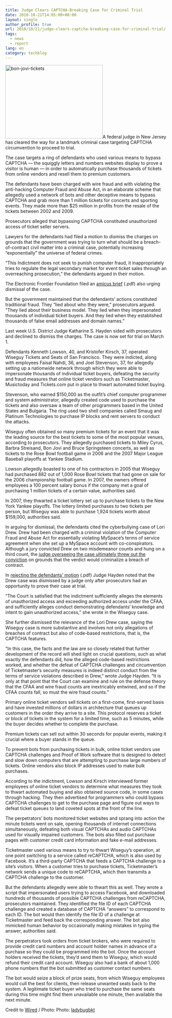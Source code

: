 ```yaml
---
title: Judge Clears CAPTCHA-Breaking Case for Criminal Trial
date: 2010-10-21T14:05:00+00:00
layout: single
author_profile: true
url: 2010/10/21/judge-clears-captcha-breaking-case-for-criminal-trial/
tags:
  - news
  - report
lang: en
category: techblog
---
```

[<img title="bon-jovi-tickets" border="0" alt="bon-jovi-tickets" src="http://lh6.ggpht.com/_vaUVXcmC3OI/TMBBplr7I8I/AAAAAAAAC0M/gdNuJ_Z-qzg/bon-jovi-tickets_thumb%5B2%5D.jpg?imgmax=800" width="304" height="229" />](http://lh4.ggpht.com/_vaUVXcmC3OI/TMBBno9d-JI/AAAAAAAAC0I/akI4Rx8P9_Q/s1600-h/bon-jovi-tickets%5B4%5D.jpg)A federal judge in New Jersey has cleared the way for a landmark criminal case targeting CAPTCHA circumvention to proceed to trial.

The case targets a ring of defendants who used various means to bypass CAPTCHA — the squiggly letters and numbers websites display to prove a visitor is human — in order to automatically purchase thousands of tickets from online vendors and resell them to premium customers.

The defendants have been charged with wire fraud and with violating the anti-hacking Computer Fraud and Abuse Act, in an elaborate scheme that allegedly used a network of bots and other deceptive means to bypass CAPTCHA and grab more than 1 million tickets for concerts and sporting events. They made more than $25 million in profits from the resale of the tickets between 2002 and 2009.

Prosecutors alleged that bypassing CAPTCHA constituted unauthorized access of ticket seller servers.

Lawyers for the defendants had filed a motion to dismiss the charges on grounds that the government was trying to turn what should be a breach-of-contract civil matter into a criminal case, potentially increasing “exponentially” the universe of federal crimes.

“This Indictment does not seek to punish computer fraud, it inappropriately tries to regulate the legal secondary market for event ticket sales through an overreaching prosecution,” the defendants argued in their motion.

The Electronic Frontier Foundation filed an [amicus brief](http://www.wired.com/images_blogs/threatlevel/2010/10/Wiseguy-Amicus_EFF.pdf) (.pdf) also urging dismissal of the case.

But the government maintained that the defendants’ actions constituted traditional fraud. They “lied about who they were,” prosecutors argued. “They lied about their business model. They lied when they impersonated thousands of individual ticket buyers. And they lied when they established thousands of false email addresses and domain names.”

Last week U.S. District Judge Katharine S. Hayden sided with prosecutors and declined to dismiss the charges. The case is now set for trial on March 1.

Defendants Kenneth Lowson, 40, and Kristofer Kirsch, 37, operated Wiseguy Tickets and Seats of San Francisco. They were indicted, along with employees Faisal Nahdi, 36, and Joel Stevenson, 37, for allegedly setting up a nationwide network through which they were able to impersonate thousands of individual ticket buyers, defeating the security and fraud measures that online ticket vendors such as Ticketmaster, Musictoday and Tickets.com put in place to thwart automated ticket buying.

Stevenson, who earned $150,000 as the outfit’s chief computer programmer and system administrator, allegedly created code used to purchase the tickets and also oversaw a team of other programmers based in the United States and Bulgaria. The ring used two shell companies called Smaug and Platinum Technologies to purchase IP blocks and rent servers to conduct the attacks.

Wiseguy often obtained so many premium tickets for an event that it was the leading source for the best tickets to some of the most popular venues, according to prosecutors. They allegedly purchased tickets to Miley Cyrus, Barbra Streisand, Bon Jovi and Bruce Springsteen concerts, as well as tickets to the Rose Bowl football game in 2006 and the 2007 Major League Baseball playoffs at Yankee Stadium.

Lowson allegedly boasted to one of his contractors in 2005 that Wiseguy had purchased 882 out of 1,000 Rose Bowl tickets that had gone on sale for the 2006 championship football game. In 2007, the owners offered employees a 100 percent salary bonus if the company met a goal of purchasing 1 million tickets of a certain value, authorities said.

In 2007, they thwarted a ticket lottery set up to purchase tickets to the New York Yankee playoffs. The lottery limited purchases to two tickets per person, but Wiseguy was able to purchase 1,924 tickets worth about $159,000, authorities said.

In arguing for dismissal, the defendants cited the cyberbullying case of Lori Drew. Drew had been charged with a criminal violation of the Computer Fraud and Abuse Act for essentially violating MySpace’s terms of service agreement when she set up a MySpace account with co-conspirators. Although a jury convicted Drew on two misdemeanor counts and hung on a third count, the [judge overseeing the case ultimately threw out the conviction](http://www.wired.com/threatlevel/2009/08/lori-drew-ruling/) on grounds that the verdict would criminalize a breach of contract.

In [rejecting the defendants’ motion](http://www.wired.com/images_blogs/threatlevel/2010/10/Wiseguys_Ruling-on-Motion-to-Dismiss.pdf) (.pdf) Judge Hayden noted that the Drew case was dismissed by a judge only after prosecutors had an opportunity to prove their case at trial.

“The Court is satisfied that the indictment sufficiently alleges the elements of unauthorized access and exceeding authorized access under the CFAA, and sufficiently alleges conduct demonstrating defendants‘ knowledge and intent to gain unauthorized access,” she wrote in the Wiseguy case.

She further dismissed the relevance of the Lori Drew case, saying the Wiseguy case is more substantive and involves not only allegations of breaches of contract but also of code-based restrictions, that is, the CAPTCHA features.

“In this case, the facts and the law are so closely related that further development of the record will shed light on crucial questions, such as what exactly the defendants did, how the alleged code-based restrictions worked, and whether the defeat of CAPTCHA challenges and circumvention of Ticketmaster‘s security measures is indeed distinct conduct from the terms of service violations described in Drew,” wrote Judge Hayden. “It is only at that point that the Court can examine and rule on the defense theory that the CFAA and wire fraud counts are inextricably entwined, and so if the CFAA counts fall, so must the wire fraud counts.”

Primary online ticket vendors sell tickets on a first-come, first-served basis and have invested millions of dollars in architecture that queues up customers in the order they arrive to a site. This protocol reserves a ticket or block of tickets in the system for a limited time, such as 5 minutes, while the buyer decides whether to complete the purchase.

Premium tickets can sell out within 30 seconds for popular events, making it crucial where a buyer stands in the queue.

To prevent bots from purchasing tickets in bulk, online ticket vendors use CAPTCHA challenges and Proof of Work software that is designed to detect and slow down computers that are attempting to purchase large numbers of tickets. Online vendors also block IP addresses used to make bulk purchases.

According to the indictment, Lowson and Kirsch interviewed former employees of online ticket vendors to determine what measures they took to thwart automated buying and also obtained source code, in some cases through hacking. They then advertised for programmers who could bypass CAPTCHA challenges to get to the purchase page and figure out ways to defeat ticket queues to land coveted spots at the front of the line.

The perpetrators’ bots monitored ticket websites and sprang into action the minute tickets went on sale, opening thousands of internet connections simultaneously, defeating both visual CAPTCHAs and audio CAPTCHAs used for visually impaired customers. The bots also filled out purchase pages with customer credit card information and fake e-mail addresses.

Ticketmaster used various means to try to thwart Wiseguy’s operation, at one point switching to a service called reCAPTCHA, which is also used by Facebook. It’s a third-party CAPTCHA that feeds a CAPTCHA challenge to a site’s visitors. When a customer tries to purchase tickets, Ticketmaster’s network sends a unique code to reCAPTCHA, which then transmits a CAPTCHA challenge to the customer.

But the defendants allegedly were able to thwart this as well. They wrote a script that impersonated users trying to access Facebook, and downloaded hundreds of thousands of possible CAPTCHA challenges from reCAPTCHA, prosecutors maintained. They identified the file ID of each CAPTCHA challenge and created a database of CAPTCHA “answers” to correspond to each ID. The bot would then identify the file ID of a challenge at Ticketmaster and feed back the corresponding answer. The bot also mimicked human behavior by occasionally making mistakes in typing the answer, authorities said.

The perpetrators took orders from ticket brokers, who were required to provide credit card numbers and account holder names in advance of a purchase so they could be programmed into the bot. Once the account holders received the tickets, they’d send them to Wiseguy, which would refund their credit card account. Wiseguy also had a bank of about 1,000 phone numbers that the bot submitted as customer contact numbers.

The bot would seize a block of prize seats, from which Wiseguy employees would cull the best for clients, then release unwanted seats back to the system. A legitimate ticket buyer who tried to purchase the same seats during this time might find them unavailable one minute, then available the next minute.

Credit to [Wired](http://www.wired.com/threatlevel/2010/10/hacking-captcha/#ixzz1303oAE4l) / Photo: Photo: [ladybugbkt](http://www.flickr.com/photos/branditressler/2417898682/)